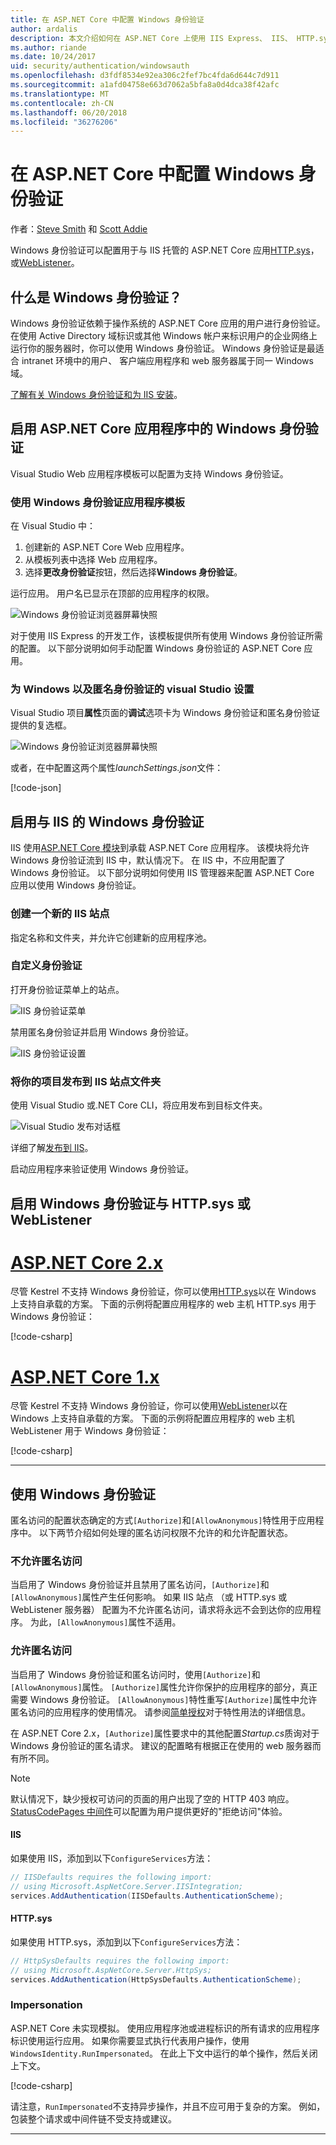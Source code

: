 ```yaml
---
title: 在 ASP.NET Core 中配置 Windows 身份验证
author: ardalis
description: 本文介绍如何在 ASP.NET Core 上使用 IIS Express、 IIS、 HTTP.sys，和 WebListener 中配置 Windows 身份验证。
ms.author: riande
ms.date: 10/24/2017
uid: security/authentication/windowsauth
ms.openlocfilehash: d3fdf8534e92ea306c2fef7bc4fda6d644c7d911
ms.sourcegitcommit: a1afd04758e663d7062a5bfa8a0d4dca38f42afc
ms.translationtype: MT
ms.contentlocale: zh-CN
ms.lasthandoff: 06/20/2018
ms.locfileid: "36276206"
---
```

# <a name="configure-windows-authentication-in-aspnet-core"></a>在 ASP.NET Core 中配置 Windows 身份验证

作者：[Steve Smith](https://ardalis.com) 和 [Scott Addie](https://twitter.com/Scott_Addie)

Windows 身份验证可以配置用于与 IIS 托管的 ASP.NET Core 应用[HTTP.sys](xref:fundamentals/servers/httpsys)，或[WebListener](xref:fundamentals/servers/weblistener)。

## <a name="what-is-windows-authentication"></a>什么是 Windows 身份验证？

Windows 身份验证依赖于操作系统的 ASP.NET Core 应用的用户进行身份验证。 在使用 Active Directory 域标识或其他 Windows 帐户来标识用户的企业网络上运行你的服务器时，你可以使用 Windows 身份验证。 Windows 身份验证是最适合 intranet 环境中的用户、 客户端应用程序和 web 服务器属于同一 Windows 域。

[了解有关 Windows 身份验证和为 IIS 安装](/iis/configuration/system.webServer/security/authentication/windowsAuthentication/)。

## <a name="enable-windows-authentication-in-an-aspnet-core-app"></a>启用 ASP.NET Core 应用程序中的 Windows 身份验证

Visual Studio Web 应用程序模板可以配置为支持 Windows 身份验证。

### <a name="use-the-windows-authentication-app-template"></a>使用 Windows 身份验证应用程序模板

在 Visual Studio 中：
1. 创建新的 ASP.NET Core Web 应用程序。 
1. 从模板列表中选择 Web 应用程序。
1. 选择**更改身份验证**按钮，然后选择**Windows 身份验证**。 

运行应用。 用户名已显示在顶部的应用程序的权限。

![Windows 身份验证浏览器屏幕快照](windowsauth/_static/browser-screenshot.png)

对于使用 IIS Express 的开发工作，该模板提供所有使用 Windows 身份验证所需的配置。 以下部分说明如何手动配置 Windows 身份验证的 ASP.NET Core 应用。

### <a name="visual-studio-settings-for-windows-and-anonymous-authentication"></a>为 Windows 以及匿名身份验证的 visual Studio 设置

Visual Studio 项目**属性**页面的**调试**选项卡为 Windows 身份验证和匿名身份验证提供的复选框。

![Windows 身份验证浏览器屏幕快照](windowsauth/_static/vs-auth-property-menu.png)

或者，在中配置这两个属性*launchSettings.json*文件：

[!code-json[](windowsauth/sample/launchSettings.json?highlight=3-4)]

## <a name="enable-windows-authentication-with-iis"></a>启用与 IIS 的 Windows 身份验证

IIS 使用[ASP.NET Core 模块](xref:fundamentals/servers/aspnet-core-module)到承载 ASP.NET Core 应用程序。 该模块将允许 Windows 身份验证流到 IIS 中，默认情况下。 在 IIS 中，不应用配置了 Windows 身份验证。 以下部分说明如何使用 IIS 管理器来配置 ASP.NET Core 应用以使用 Windows 身份验证。

### <a name="create-a-new-iis-site"></a>创建一个新的 IIS 站点

指定名称和文件夹，并允许它创建新的应用程序池。

### <a name="customize-authentication"></a>自定义身份验证

打开身份验证菜单上的站点。

![IIS 身份验证菜单](windowsauth/_static/iis-authentication-menu.png)

禁用匿名身份验证并启用 Windows 身份验证。

![IIS 身份验证设置](windowsauth/_static/iis-auth-settings.png)

### <a name="publish-your-project-to-the-iis-site-folder"></a>将你的项目发布到 IIS 站点文件夹

使用 Visual Studio 或.NET Core CLI，将应用发布到目标文件夹。

![Visual Studio 发布对话框](windowsauth/_static/vs-publish-app.png)

详细了解[发布到 IIS](xref:host-and-deploy/iis/index)。

启动应用程序来验证使用 Windows 身份验证。

## <a name="enable-windows-authentication-with-httpsys-or-weblistener"></a>启用 Windows 身份验证与 HTTP.sys 或 WebListener

# <a name="aspnet-core-2xtabaspnetcore2x"></a>[ASP.NET Core 2.x](#tab/aspnetcore2x/)

尽管 Kestrel 不支持 Windows 身份验证，你可以使用[HTTP.sys](xref:fundamentals/servers/httpsys)以在 Windows 上支持自承载的方案。 下面的示例将配置应用程序的 web 主机 HTTP.sys 用于 Windows 身份验证：

[!code-csharp[](windowsauth/sample/Program2x.cs?highlight=9-14)]

# <a name="aspnet-core-1xtabaspnetcore1x"></a>[ASP.NET Core 1.x](#tab/aspnetcore1x/)

尽管 Kestrel 不支持 Windows 身份验证，你可以使用[WebListener](xref:fundamentals/servers/weblistener)以在 Windows 上支持自承载的方案。 下面的示例将配置应用程序的 web 主机 WebListener 用于 Windows 身份验证：

[!code-csharp[](windowsauth/sample/Program1x.cs?highlight=6-11)]

---

## <a name="work-with-windows-authentication"></a>使用 Windows 身份验证

匿名访问的配置状态确定的方式`[Authorize]`和`[AllowAnonymous]`特性用于应用程序中。 以下两节介绍如何处理的匿名访问权限不允许的和允许配置状态。

### <a name="disallow-anonymous-access"></a>不允许匿名访问

当启用了 Windows 身份验证并且禁用了匿名访问，`[Authorize]`和`[AllowAnonymous]`属性产生任何影响。 如果 IIS 站点 （或 HTTP.sys 或 WebListener 服务器） 配置为不允许匿名访问，请求将永远不会到达你的应用程序。 为此，`[AllowAnonymous]`属性不适用。

### <a name="allow-anonymous-access"></a>允许匿名访问

当启用了 Windows 身份验证和匿名访问时，使用`[Authorize]`和`[AllowAnonymous]`属性。 `[Authorize]`属性允许你保护的应用程序的部分，真正需要 Windows 身份验证。 `[AllowAnonymous]`特性重写`[Authorize]`属性中允许匿名访问的应用程序的使用情况。 请参阅[简单授权](xref:security/authorization/simple)对于特性用法的详细信息。

在 ASP.NET Core 2.x，`[Authorize]`属性要求中的其他配置*Startup.cs*质询对于 Windows 身份验证的匿名请求。 建议的配置略有根据正在使用的 web 服务器而有所不同。

> [!NOTE]
> 默认情况下，缺少授权可访问的页面的用户出现了空的 HTTP 403 响应。 [StatusCodePages 中间件](xref:fundamentals/error-handling#configuring-status-code-pages)可以配置为用户提供更好的"拒绝访问"体验。

#### <a name="iis"></a>IIS

如果使用 IIS，添加到以下`ConfigureServices`方法： 

```csharp
// IISDefaults requires the following import:
// using Microsoft.AspNetCore.Server.IISIntegration;
services.AddAuthentication(IISDefaults.AuthenticationScheme);
```

#### <a name="httpsys"></a>HTTP.sys

如果使用 HTTP.sys，添加到以下`ConfigureServices`方法：

```csharp
// HttpSysDefaults requires the following import:
// using Microsoft.AspNetCore.Server.HttpSys;
services.AddAuthentication(HttpSysDefaults.AuthenticationScheme);
```

### <a name="impersonation"></a>Impersonation

ASP.NET Core 未实现模拟。 使用应用程序池或进程标识的所有请求的应用程序标识使用运行应用。 如果你需要显式执行代表用户操作，使用`WindowsIdentity.RunImpersonated`。 在此上下文中运行的单个操作，然后关闭上下文。

[!code-csharp[](windowsauth/sample/Startup.cs?name=snippet_Impersonate&highlight=10-18)]

请注意，`RunImpersonated`不支持异步操作，并且不应可用于复杂的方案。 例如，包装整个请求或中间件链不受支持或建议。

---
